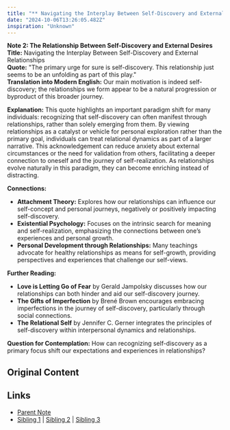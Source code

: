 ```yaml
---
title: "** Navigating the Interplay Between Self-Discovery and External Relationships"
date: "2024-10-06T13:26:05.482Z"
inspiration: "Unknown"
---
```


  
**Note 2: The Relationship Between Self-Discovery and External Desires**  
**Title:** Navigating the Interplay Between Self-Discovery and External Relationships  
**Quote:** "The primary urge for sure is self-discovery. This relationship just seems to be an unfolding as part of this play."  
**Translation into Modern English:** Our main motivation is indeed self-discovery; the relationships we form appear to be a natural progression or byproduct of this broader journey.  

**Explanation:** This quote highlights an important paradigm shift for many individuals: recognizing that self-discovery can often manifest through relationships, rather than solely emerging from them. By viewing relationships as a catalyst or vehicle for personal exploration rather than the primary goal, individuals can treat relational dynamics as part of a larger narrative. This acknowledgement can reduce anxiety about external circumstances or the need for validation from others, facilitating a deeper connection to oneself and the journey of self-realization. As relationships evolve naturally in this paradigm, they can become enriching instead of distracting.

**Connections:**  
- **Attachment Theory:** Explores how our relationships can influence our self-concept and personal journeys, negatively or positively impacting self-discovery.  
- **Existential Psychology:** Focuses on the intrinsic search for meaning and self-realization, emphasizing the connections between one’s experiences and personal growth.  
- **Personal Development through Relationships:** Many teachings advocate for healthy relationships as means for self-growth, providing perspectives and experiences that challenge our self-views.  

**Further Reading:**  
- **Love is Letting Go of Fear** by Gerald Jampolsky discusses how our relationships can both hinder and aid our self-discovery journey.  
- **The Gifts of Imperfection** by Brené Brown encourages embracing imperfections in the journey of self-discovery, particularly through social connections.  
- **The Relational Self** by Jennifer C. Gerner integrates the principles of self-discovery within interpersonal dynamics and relationships.  

**Question for Contemplation:** How can recognizing self-discovery as a primary focus shift our expectations and experiences in relationships?  


## Original Content



## Links

- [Parent Note](/parent-note.md)
- [Sibling 1](/zettel1.md) | [Sibling 2](/zettel2.md) | [Sibling 3](/zettel3.md)
